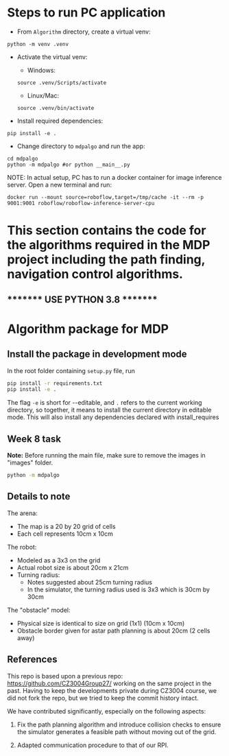 # Steps to run PC application

- From `Algorithm` directory, create a virtual venv:

```shell
python -m venv .venv
```

- Activate the virtual venv:
    - Windows:

    ```shell
    source .venv/Scripts/activate 
    ```

    - Linux/Mac:

    ```shell
    source .venv/bin/activate
    ```

- Install required dependencies:

```shell
pip install -e .
```

- Change directory to `mdpalgo` and run the app:

```shell
cd mdpalgo
python -m mdpalgo #or python __main__.py
```

NOTE: In actual setup, PC has to run a docker container for image inference server. Open a new terminal and run:

```shell
docker run --mount source=roboflow,target=/tmp/cache -it --rm -p 9001:9001 roboflow/roboflow-inference-server-cpu
```


# This section contains the code for the algorithms required in the MDP project including the path finding, navigation control algorithms.

## ******* USE PYTHON 3.8 *******

# Algorithm package for MDP

## Install the package in development mode

In the root folder containing `setup.py` file, run

```sh
pip install -r requirements.txt
pip install -e .
```

The flag `-e` is short for --editable, and `.` refers to the current working
directory, so together, it means to install the current directory
in editable mode. This will also install any dependencies declared with install_requires

## Week 8 task

**Note:** Before running the main file, make sure to remove the images in "images" folder.

```sh
python -m mdpalgo
```

## Details to note

The arena:

-   The map is a 20 by 20 grid of cells
-   Each cell represents 10cm x 10cm

The robot:

-   Modeled as a 3x3 on the grid
-   Actual robot size is about 20cm x 21cm
-   Turning radius:
    -   Notes suggested about 25cm turning radius
    -   In the simulator, the turning radius used is 3x3 which is 30cm by 30cm

The "obstacle" model:

-   Physical size is identical to size on grid (1x1) (10cm x 10cm)
-   Obstacle border given for astar path planning is about 20cm (2 cells away)

## References

This repo is based upon a previous
repo: https://github.com/CZ3004Group27/ working on the same
project in the past. Having to keep the developments private during CZ3004 course,
we did not fork the repo, but we tried to keep the commit history intact.

We have contributed significantly, especially on the following aspects:

1. Fix the path planning algorithm and introduce collision checks to ensure the simulator generates a feasible path without moving out of the grid.

2. Adapted communication procedure to that of our RPI.

